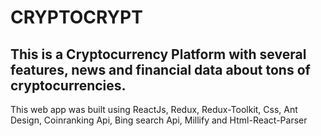# CRYPTOCRYPT

## This is a Cryptocurrency Platform with several features, news and financial data about tons of cryptocurrencies.

This web app was built using ReactJs, Redux, Redux-Toolkit, Css, Ant Design, Coinranking Api, Bing search Api, Millify and Html-React-Parser

